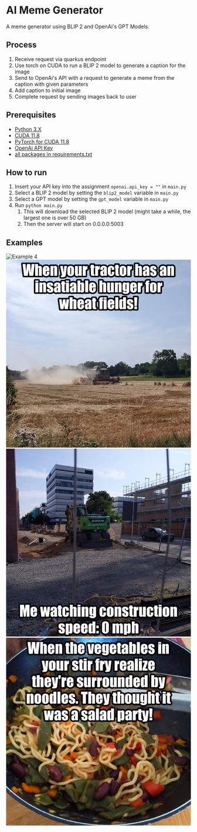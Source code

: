 # AI Meme Generator

A meme generator using BLIP 2 and OpenAi's GPT Models.

## Process

1. Receive request via quarkus endpoint
2. Use torch on CUDA to run a BLIP 2 model to generate a caption for the image
3. Send to OpenAi's API with a request to generate a meme from the caption with given parameters
4. Add caption to initial image
5. Complete request by sending images back to user

## Prerequisites

- [Python 3.X](https://www.python.org/downloads/)
- [CUDA 11.8](https://developer.nvidia.com/cuda-11-8-0-download-archive?target_os=Windows&target_arch=x86_64&target_version=10)
- [PyTorch for CUDA 11.8](https://pytorch.org/get-started/locally/)
- [OpenAi API Key](https://platform.openai.com/account/api-keys)
- [all packages in requirements.txt](./requirements.txt)

## How to run

1. Insert your API key into the assignment `openai.api_key = ""` in `main.py`
2. Select a BLIP 2 model by setting the `blip2_model` variable in `main.py`
3. Select a GPT model by setting the `gpt_model` variable in `main.py`
4. Run `python main.py`
    1. This will download the selected BLIP 2 model (might take a while, the largest one is over 50 GB)
    2. Then the server will start on 0.0.0.0:5003

## Examples

<img alt="Example 4" height="512" width="512" src="./doc/examples/example-4.jpeg"/>
<img alt="Example 1" height="512" width="512" src="./doc/examples/example-1.jpeg"/>
<img alt="Example 2" height="512" width="512" src="./doc/examples/example-2.jpeg"/>
<img alt="Example 3" height="512" width="512" src="./doc/examples/example-3.jpeg"/>

